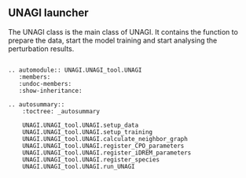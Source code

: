## UNAGI launcher

The UNAGI class is the main class of UNAGI. It contains the function to prepare the data, start the model training and start analysing the perturbation results.

```{eval-rst}

.. automodule:: UNAGI.UNAGI_tool.UNAGI
   :members:
   :undoc-members:
   :show-inheritance:

.. autosummary::
    :toctree: _autosummary

    UNAGI.UNAGI_tool.UNAGI.setup_data
    UNAGI.UNAGI_tool.UNAGI.setup_training
    UNAGI.UNAGI_tool.UNAGI.calculate_neighbor_graph
    UNAGI.UNAGI_tool.UNAGI.register_CPO_parameters
    UNAGI.UNAGI_tool.UNAGI.register_iDREM_parameters
    UNAGI.UNAGI_tool.UNAGI.register_species
    UNAGI.UNAGI_tool.UNAGI.run_UNAGI
```
